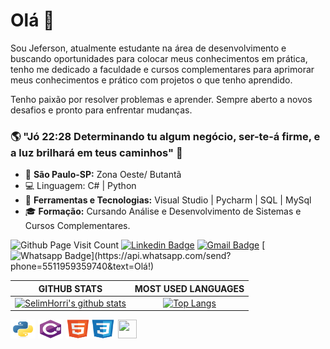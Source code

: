 # Olá 👋

Sou Jeferson, atualmente estudante na área de desenvolvimento e buscando oportunidades para colocar meus conhecimentos em prática, tenho me dedicado a faculdade e cursos complementares para aprimorar meus conhecimentos e prático com projetos o que tenho aprendido. 

Tenho paixão por resolver problemas e aprender. Sempre aberto a novos desafios e pronto para enfrentar mudanças.

### 🌎 "Jó 22:28 Determinando tu algum negócio, ser-te-á firme, e a luz brilhará em teus caminhos" 🙏 


- 📍  **São Paulo-SP:** Zona Oeste/ Butantã
- 💻 Linguagem: C# | Python 
- 🔧 **Ferramentas e Tecnologias:** Visual Studio | Pycharm | SQL | MySql
- 🎓 **Formação:** Cursando Análise e Desenvolvimento de Sistemas e Cursos Complementares.

![Github Page Visit Count](https://komarev.com/ghpvc/?username=Jeferson-Oliveiraa) [![Linkedin Badge](https://img.shields.io/badge/-Jeferson%20Oliveira-6633cc?style=flat-square&logo=Linkedin&logoColor=white&link=https://www.linkedin.com/in/jeferson-oliveiraa)](https://www.linkedin.com/in/jeferson-oliveiraa)   [![Gmail Badge](https://img.shields.io/badge/-Jeferson143@hotmail.com-6633cc?style=flat-square&logo=Gmail&logoColor=white&link=mailto:Jeferson143@hotmail.com)](mailto:Jeferson143@hotmail.com)  [![Whatsapp Badge](https://img.shields.io/badge/-Whatsapp-4CA143?style=flat-square&labelColor=4CA143&logo=whatsapp&logoColor=white&link=https://api.whatsapp.com/send?phone=5511959359740&text=Olá!)](https://api.whatsapp.com/send?phone=5511959359740&text=Olá!)

|GITHUB STATS|MOST USED LANGUAGES|
|:---:|:---:|
|[![SelimHorri's github stats](https://github-readme-stats.vercel.app/api?username=Jeferson-Oliveiraa&count_private=true&show_icons=true&theme=tokyonight)](https://github.com/Jeferson-Oliveiraa/github-readme-stats)|[![Top Langs](https://github-readme-stats.vercel.app/api/top-langs/?username=Jeferson-Oliveiraa&hide=Rich%20Text%20Format,scheme,xml,shell,yaml,haml,php,json,css,javascript,vim%20script&langs_count=10&&exclude_repo=blueprintcode-scalatra-wip-temp-example-2018-02-01,blueprintcode-react-wip-temp-example-2018-02-01,javascript-playground-wip-temp-examples&layout=compact&theme=tokyonight)](https://github.com/Jeferson-Oliveiraa/github-readme-stats)

<img alt="Jeferson-Oliveiraa-Python" height="30" width="40" src="https://raw.githubusercontent.com/devicons/devicon/master/icons/python/python-original.svg"> <img height="30" width="40" src="https://raw.githubusercontent.com/devicons/devicon/master/icons/csharp/csharp-original.svg"> <img alt="Jeferson-Oliveiraa-HTML" height="30" width="40" src="https://raw.githubusercontent.com/devicons/devicon/master/icons/html5/html5-original.svg"><img alt="Jeferson-Oliveiraa-CSS" height="30" width="40" src="https://raw.githubusercontent.com/devicons/devicon/master/icons/css3/css3-original.svg"> <a href="https://github.com/">
          <img src="https://upload.wikimedia.org/wikipedia/commons/9/95/Font_Awesome_5_brands_github.svg" width="30" height="30"/> 
